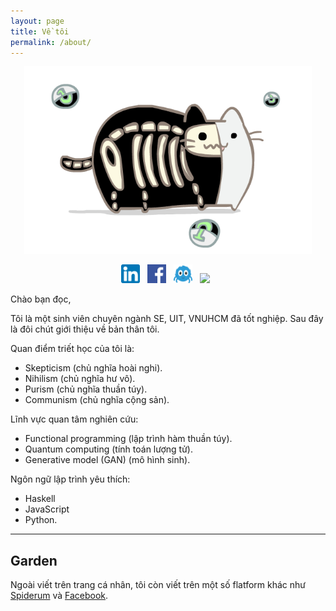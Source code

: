```yaml
---
layout: page
title: Về tôi
permalink: /about/
---
```


<p align="center">
  <img width="460" height="300" src="https://raw.githubusercontent.com/vutuanhai237/vutuanhai237/main/cat.gif">
</p>

<p align='center'>
<a href="https://www.linkedin.com/in/vutuanhai237"><img height="30" src="https://github.com/vutuanhai237/vutuanhai237/raw/main/linkined.png"></a>&nbsp;&nbsp;
<a href="https://www.facebook.com/vutuanhai237"><img height="30" src="https://raw.githubusercontent.com/vutuanhai237/vutuanhai237/main/124010.png"></a>&nbsp;&nbsp;
<a href="https://spiderum.com/nguoi-dung/haimeohung"><img height="30" src="https://raw.githubusercontent.com/vutuanhai237/vutuanhai237/main/blog.png"></a>&nbsp;&nbsp;
<a href="https://www.youtube.com/c/V%C5%A9Tu%E1%BA%A5nH%E1%BA%A3i"><img height="30" src="https://logos-world.net/wp-content/uploads/2020/04/YouTube-Emblem.png"></a>&nbsp;&nbsp;
</p>
Chào bạn đọc,

Tôi là một sinh viên chuyên ngành SE, UIT, VNUHCM đã tốt nghiệp. Sau đây là đôi chút giới thiệu về bản thân tôi.

Quan điểm triết học của tôi là: 
- Skepticism (chủ nghĩa hoài nghi).
- Nihilism (chủ nghĩa hư vô).
- Purism (chủ nghĩa thuần túy).
- Communism (chủ nghĩa cộng sản). 

Lĩnh vực quan tâm nghiên cứu:
- Functional programming (lập trình hàm thuần túy).
- Quantum computing (tính toán lượng tử).
- Generative model (GAN) (mô hình sinh).

Ngôn ngữ lập trình yêu thích:
- Haskell
- JavaScript
- Python.
---
## Garden
Ngoài viết trên trang cá nhân, tôi còn viết trên một số flatform khác như [Spiderum](https://spiderum.com/nguoi-dung/haimeohung) và [Facebook](https://www.facebook.com/groups/bht.cnpm.uit).